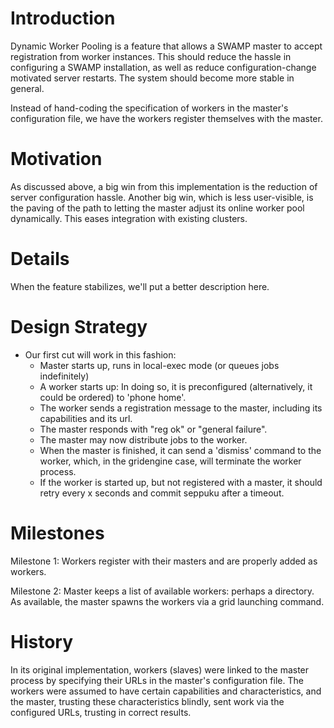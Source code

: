 # Introduction #
Dynamic Worker Pooling is a feature that allows a SWAMP master to accept registration from worker instances.  This should reduce the hassle in configuring a SWAMP installation, as well as reduce configuration-change motivated server restarts.  The system should become more stable in general.

Instead of hand-coding the specification of workers in the master's configuration file, we have the workers register themselves with the master.

# Motivation #

As discussed above, a big win from this implementation is the reduction of server configuration hassle.  Another big win, which is less user-visible, is the paving of the path to letting the master adjust its online worker pool dynamically.  This eases integration with existing clusters.

# Details #

When the feature stabilizes, we'll put a better description here.

# Design Strategy #
  * Our first cut will work in this fashion:
    * Master starts up, runs in local-exec mode (or queues jobs indefinitely)
    * A worker starts up:  In doing so, it is preconfigured (alternatively, it could be ordered) to 'phone home'.
    * The worker sends a registration message to the master, including its capabilities and its url.
    * The master responds with "reg ok" or "general failure".
    * The master may now distribute jobs to the worker.
    * When the master is finished, it can send a 'dismiss' command to the worker, which, in the gridengine case, will terminate the worker process.
    * If the worker is started up, but not registered with a master, it should retry every x seconds and commit seppuku after a timeout.

# Milestones #
Milestone 1: Workers register with their masters and are properly added as workers.

Milestone 2: Master keeps a list of available workers: perhaps a directory.  As available, the master spawns the workers via a grid launching command.

# History #
In its original implementation, workers (slaves) were linked to the master process by specifying their URLs in the master's configuration file.  The workers were assumed to have certain capabilities and characteristics, and the master, trusting these characteristics blindly, sent work via the configured URLs, trusting in correct results.





